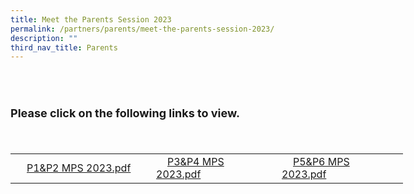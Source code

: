 ```yaml
---
title: Meet the Parents Session 2023
permalink: /partners/parents/meet-the-parents-session-2023/
description: ""
third_nav_title: Parents
---
```

<h2><br></h2>
<font size="4"><b>Please click on the following links to view.</b></font>
<div><span style="font-family: &quot;trebuchet ms&quot;, sans-serif; font-size: large; background-color: initial;"><br></span>
</div>
<div><br>
</div>
<div>
<table class="ive_eobj_center iveo_table ives_tab_modern3" style="width: 640.812px; height: 118px;">
<tbody>
<tr>
<td style="width: 209px;"><a class="refobj" style="background-image: url(&quot;/site/ctx/ficon/pdf.gif&quot;); padding-right: 4px; padding-left: 18px;" href="/qql/slot/u704/Partners/Parents/MPS/P1 MPS 2022.pdf" target="_blank">P1&amp;P2 MPS 2023.pdf</a><br>
</td>
<td style="width: 185px;"><a class="refobj" href="files/P1&P2%20MPS%202023.pdf" target="_blank" style="padding-right: 4px; padding-left: 18px; text-decoration-line: underline; background-image: url(&quot;/site/ctx/ficon/pdf.gif&quot;);">P3&amp;P4 MPS 2023.pdf</a>
</td>
<td style="width: 186px;"><a class="refobj" href="https://edgefieldpri-moe-edu-sg-admin.cwp.sg/qql/slot/u704/Partners/Parents/MPS/P3%20MPS%202022.pdf" target="_blank" style="padding-right: 4px; padding-left: 18px; text-decoration-line: underline; background-image: url(&quot;/site/ctx/ficon/pdf.gif&quot;);">P5&amp;P6 MPS 2023.pdf</a><br>
</td>
</tr>
</tbody>
</table><br>
</div>